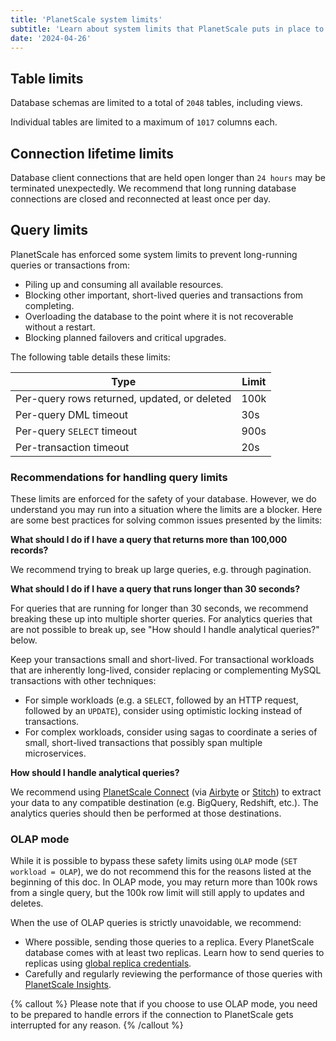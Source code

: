```yaml
---
title: 'PlanetScale system limits'
subtitle: 'Learn about system limits that PlanetScale puts in place to protect your database.'
date: '2024-04-26'
---
```


## Table limits

Database schemas are limited to a total of `2048` tables, including views.

Individual tables are limited to a maximum of `1017` columns each.

## Connection lifetime limits

Database client connections that are held open longer than `24 hours` may be terminated unexpectedly. We recommend that long running database connections are closed and reconnected at least once per day.

## Query limits

PlanetScale has enforced some system limits to prevent long-running queries or transactions from:

- Piling up and consuming all available resources.
- Blocking other important, short-lived queries and transactions from completing.
- Overloading the database to the point where it is not recoverable without a restart.
- Blocking planned failovers and critical upgrades.

The following table details these limits:

| Type                                         | Limit |
| -------------------------------------------- | ----- |
| Per-query rows returned, updated, or deleted | 100k  |
| Per-query DML timeout                        | 30s   |
| Per-query `SELECT` timeout                   | 900s  |
| Per-transaction timeout                      | 20s   |

### Recommendations for handling query limits

These limits are enforced for the safety of your database. However, we do understand you may run into a situation where the limits are a blocker. Here are some best practices for solving common issues presented by the limits:

**What should I do if I have a query that returns more than 100,000 records?**

We recommend trying to break up large queries, e.g. through pagination.

**What should I do if I have a query that runs longer than 30 seconds?**

For queries that are running for longer than 30 seconds, we recommend breaking these up into multiple shorter queries. For analytics queries that are not possible to break up, see "How should I handle analytical queries?" below.

Keep your transactions small and short-lived. For transactional workloads that are inherently long-lived, consider replacing or complementing MySQL transactions with other techniques:

- For simple workloads (e.g. a `SELECT`, followed by an HTTP request, followed by an `UPDATE`), consider using optimistic locking instead of transactions.
- For complex workloads, consider using sagas to coordinate a series of small, short-lived transactions that possibly span multiple microservices.

**How should I handle analytical queries?**

We recommend using [PlanetScale Connect](/blog/extract-load-and-transform-your-data-with-planetscale-connect) (via [Airbyte](/docs/integrations/airbyte) or [Stitch](/docs/integrations/stitch)) to extract your data to any compatible destination (e.g. BigQuery, Redshift, etc.). The analytics queries should then be performed at those destinations.

### OLAP mode

While it is possible to bypass these safety limits using `OLAP` mode (`SET workload = OLAP`), we do not recommend this for the reasons listed at the beginning of this doc. In OLAP mode, you may return more than 100k rows from a single query, but the 100k row limit will still apply to updates and deletes.

When the use of OLAP queries is strictly unavoidable, we recommend:

- Where possible, sending those queries to a replica. Every PlanetScale database comes with at least two replicas. Learn how to send queries to replicas using [global replica credentials](/docs/concepts/replicas#how-to-query-replicas).
- Carefully and regularly reviewing the performance of those queries with [PlanetScale Insights](/docs/concepts/query-insights).

{% callout %}
Please note that if you choose to use OLAP mode, you need to be prepared to handle errors if the connection to PlanetScale gets interrupted for any reason.
{% /callout %}
